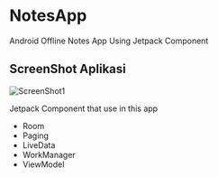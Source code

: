 # NotesApp
 Android Offline Notes App Using Jetpack Component
 
## ScreenShot Aplikasi
 ![ScreenShot1](https://drive.google.com/uc?export=view&id=1p9bMBS59YwBsAJ6902TGPe11oKWfFRpS)
 
 
 Jetpack Component that use in this app
 * Room
 * Paging
 * LiveData
 * WorkManager
 * ViewModel
 
